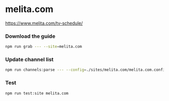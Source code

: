 # melita.com

https://www.melita.com/tv-schedule/

### Download the guide

```sh
npm run grab --- --site=melita.com
```

### Update channel list

```sh
npm run channels:parse --- --config=./sites/melita.com/melita.com.config.js --output=./sites/melita.com/melita.com.channels.xml
```

### Test

```sh
npm run test:site melita.com
```

